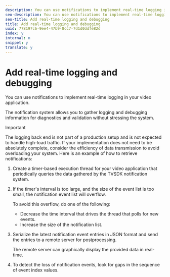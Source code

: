 ```yaml
---
description: You can use notifications to implement real-time logging in your video application.
seo-description: You can use notifications to implement real-time logging in your video application.
seo-title: Add real-time logging and debugging
title: Add real-time logging and debugging
uuid: 778197c6-9ee4-47b9-8cc7-7d1d0ddfe82d
index: y
internal: n
snippet: y
translate: y
---
```


# Add real-time logging and debugging

You can use notifications to implement real-time logging in your video application.

The notification system allows you to gather logging and debugging information for diagnostics and validation without stressing the system. 

>[!IMPORTANT]
>
>The logging back end is not part of a production setup and is not expected to handle high-load traffic. If your implementation does not need to be absolutely complete, consider the efficiency of data transmission to avoid overloading your system.
Here is an example of how to retrieve notifications: 

1. Create a timer-based execution thread for your video application that periodically queries the data gathered by the TVSDK notification system.
1. If the timer's interval is too large, and the size of the event list is too small, the notification event list will overflow.

   To avoid this overflow, do one of the following:

    * Decrease the time interval that drives the thread that polls for new events.    
    * Increase the size of the notification list.    
    
    
1. Serialize the latest notification event entries in JSON format and send the entries to a remote server for postprocessing.

   The remote server can graphically display the provided data in real-time.
1. To detect the loss of notification events, look for gaps in the sequence of event index values.


   <!-- Regarding this next statement? I don't think so... -->

   <!-- Each notification event has an index value that is automatically incremented by the 
<span class="codeph"> session.NotificationHistory</span> class. -->

